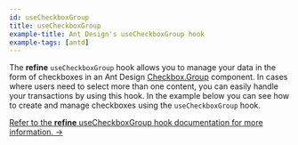 ```yaml
---
id: useCheckboxGroup
title: useCheckboxGroup
example-title: Ant Design's useCheckboxGroup hook
example-tags: [antd]
---
```


The **refine** `useCheckboxGroup` hook allows you to manage your data in the form of checkboxes in an Ant Design [Checkbox.Group](https://ant.design/components/checkbox/#components-checkbox-demo-group) component. In cases where users need to select more than one content, you can easily handle your transactions by using this hook. In the example below you can see how to create and manage checkboxes using the `useCheckboxGroup` hook.

[Refer to the **refine** useCheckboxGroup hook documentation for more information. →](/docs/3.xx.xx/api-reference/antd/hooks/field/useCheckboxGroup/)

<CodeSandboxExample path="field-antd-use-checkbox-group" />
